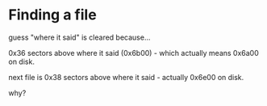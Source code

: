 # Finding a file

guess "where it said" is cleared because...

0x36 sectors above where it said (0x6b00) - which actually means 0x6a00 on disk.

next file is 0x38 sectors above where it said - actually 0x6e00 on disk.

why?
